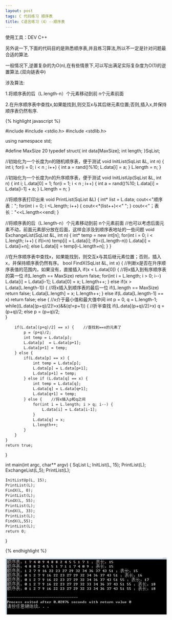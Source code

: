 ```yaml
---
layout: post
tags: C 代码练习 顺序表
title: C语言练习（4）--顺序表
---
```


使用工具：DEV C++

另外说一下,下面的代码目的是熟悉顺序表,并且练习算法,所以不一定是针对问题最合适的算法.

一般情况下,逆置复杂的为O(n),在有些情景下,可以写出满足实际复杂度为O(1)的逆置算法.(双向链表中)

涉及算法:

1.将顺序表的后（L.length-n）个元素移动到前 n个元素前面

2.在升序顺序表中查找x,如果能找到,则交互x与其后继元素位置;否则,插入x,并保持顺序表仍然有序.

{% highlight javascript %}

#include <iostream>
#include <stdio.h>
#include <stdlib.h>

using namespace std;

#define MaxSize 20
typedef struct{
	int data[MaxSize];
	int length;
}SqList;

//初始化为一个长度为n的随机顺序表，便于测试 
void InitList(SqList &L, int n) {
	int i;
	for(i = 0; i < n ; i++) {
		int a = rand()%10;
		L.data[i] = a;
	}
	L.length = n;
}

//初始化为一个长度为n的升序顺序表，便于测试 
void InitListUp(SqList &L, int n) {
	int i;
	L.data[0] = 1;
	for(i = 1; i < n ; i++) {
		int a = rand()%10;
		L.data[i] = L.data[i-1] + a;
	}
	L.length = n;
}

//将顺序表打印出来
void PrintList(SqList &L) {
	int* list = L.data;
	cout<<"顺序表："; 
	for(int i = 0; i <L.length; i++) {
		cout<<*(list++)<<" ";
	}
	cout<<"；表长："<<L.length<<endl;
}

//将顺序表的后（L.length-n）个元素移动到前 n个元素前面 
//也可以考虑后面元素不动，前面元素部分放在后面，这样会涉及到顺序表地址的一些问题
void ExchangeList(SqList &L, int n) {
	int* temp = new int[n];
	for(int i = 0; i < L.length; i++) {
		if(i<n)
			temp[i] = L.data[i];
		if(i<(L.length-n))
			L.data[i] = L.data[i+n];
		else
			L.data[i] = temp[i-L.length+n];
	}
}

//在升序顺序表中查找x，如果能找到，则交互x与其后继元素位置；否则，插入x，并保持顺序表仍然有序。 
bool FindX(SqList &L, int x) {
	//判断x是否在升序顺序表值的范围内，如果没有，直接插入
	if(x < L.data[0]) {	   //将x插入到有序顺序表的第一位 
		if(L.length == MaxSize)
			return false;
		for(int i = L.length; i > 0; i--)
			L.data[i] = L.data[i-1];
		L.data[0] = x;
		L.length++;	
	} else if(x > L.data[L.length-1]) {    //将x插入到顺序表的最后一位 
		if(L.length == MaxSize)
			return false;
		L.data[L.length] = x;
		L.length++; 
	} else if(L.data[L.length-1] == x)
		return false;
	else {    //x介于最小值和最大值中间 
		int p = 0, q = L.length-1;	
		while((L.data[(p+q)/2]!=x)&&(q!=p+1)) {    //折半查找 
			if(L.data[(p+q)/2]>x)
				q = (p+q)/2;
			else
				p = (p+q)/2;		
		}
		
		if(L.data[(p+q)/2] == x) {    //查找到==x的元素了 
			p = (p+q)/2;
			int temp = L.data[p];
			L.data[p]  = L.data[p+1];
			L.data[p+1] = temp;
		} else {
			if(L.data[p] == x) {
				int temp = L.data[p];
				L.data[p] = L.data[p+1];
				L.data[p+1] = temp;
			} else if (L.data[q] == x) {
				int temp = L.data[q];
				L.data[q] = L.data[q+1];
				L.data[q+1] = temp;
			} else {    //将x插入p和q之间 
				for(int i = L.length; i > q; i--) {
					L.data[i] = L.data[i-1];
				} 
				L.data[q] = x;
				L.length++;
			}
		}
	}
	return true;	
}

int main(int argc, char** argv) {
	SqList L;
	InitList(L, 15);
	PrintList(L);
	ExchangeList(L,5);
	PrintList(L);
	
	InitListUp(L, 15);
	PrintList(L);	
	FindX(L, 0);
	PrintList(L);
	FindX(L, 55);
	PrintList(L);
	FindX(L, 33);
	PrintList(L);
	FindX(L,55);
	PrintList(L);
	return 0;
}

{% endhighlight %}

![](/assets/img/2016-07-08-C4/1.png)
